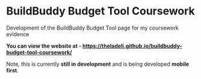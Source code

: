 # BuildBuddy Budget Tool Coursework
 Development of the BuildBuddy Budget Tool page for my coursework evidence

**You can view the website at - https://theladeli.github.io/buildbuddy-budget-tool-coursework/**

Note, this is currently **still in development** and is being developed **mobile first**.
